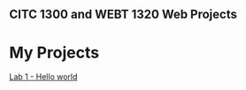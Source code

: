 ## CITC 1300 and WEBT 1320 Web Projects
<h1>My Projects</h1>

<a href="Lab 1/index.html">Lab 1 - Hello world </a>